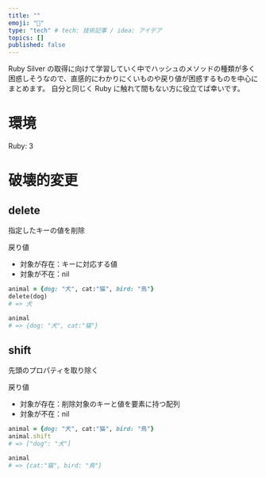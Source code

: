 ```yaml
---
title: ""
emoji: "👏"
type: "tech" # tech: 技術記事 / idea: アイデア
topics: []
published: false
---
```


Ruby Silver の取得に向けて学習していく中でハッシュのメソッドの種類が多く困惑しそうなので、直感的にわかりにくいものや戻り値が困惑するものを中心にまとめます。
自分と同じく Ruby に触れて間もない方に役立てば幸いです。

# 環境

Ruby: 3

# 破壊的変更

## delete

指定したキーの値を削除

戻り値

- 対象が存在：キーに対応する値
- 対象が不在：nil

```ruby
animal = {dog: "犬", cat:"猫", bird: "鳥"}
delete(dog)
# => 犬

animal
# => {dog: "犬", cat:"猫"}
```

## shift

先頭のプロパティを取り除く

戻り値

- 対象が存在：削除対象のキーと値を要素に持つ配列
- 対象が不在：nil

```ruby
animal = {dog: "犬", cat:"猫", bird: "鳥"}
animal.shift
# => ["dog": "犬"]

animal
# => {cat:"猫", bird: "鳥"}
```
